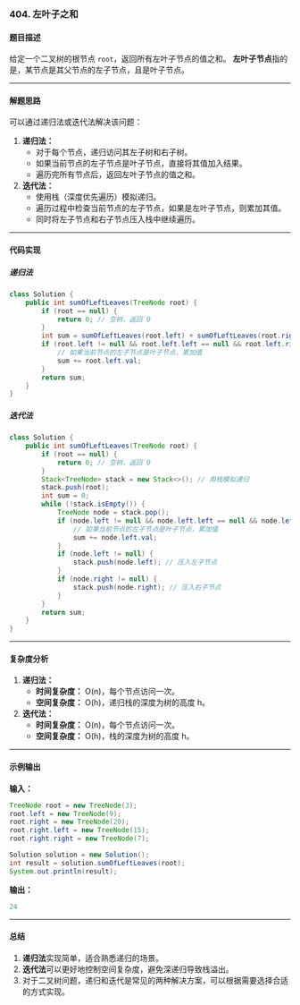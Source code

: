 ### **404. 左叶子之和**

#### **题目描述**

给定一个二叉树的根节点 `root`，返回所有左叶子节点的值之和。
 **左叶子节点**指的是，某节点是其父节点的左子节点，且是叶子节点。

------

#### **解题思路**

可以通过递归法或迭代法解决该问题：

1. **递归法：**
   - 对于每个节点，递归访问其左子树和右子树。
   - 如果当前节点的左子节点是叶子节点，直接将其值加入结果。
   - 遍历完所有节点后，返回左叶子节点的值之和。
2. **迭代法：**
   - 使用栈（深度优先遍历）模拟递归。
   - 遍历过程中检查当前节点的左子节点，如果是左叶子节点，则累加其值。
   - 同时将左子节点和右子节点压入栈中继续遍历。

------

#### **代码实现**

##### **递归法**

```java
class Solution {
    public int sumOfLeftLeaves(TreeNode root) {
        if (root == null) {
            return 0; // 空树，返回 0
        }
        int sum = sumOfLeftLeaves(root.left) + sumOfLeftLeaves(root.right); // 递归计算左右子树的左叶子和
        if (root.left != null && root.left.left == null && root.left.right == null) { 
            // 如果当前节点的左子节点是叶子节点，累加值
            sum += root.left.val;
        }
        return sum;
    }
}
```

##### **迭代法**

```java
class Solution {
    public int sumOfLeftLeaves(TreeNode root) {
        if (root == null) {
            return 0; // 空树，返回 0
        }
        Stack<TreeNode> stack = new Stack<>(); // 用栈模拟递归
        stack.push(root);
        int sum = 0;
        while (!stack.isEmpty()) {
            TreeNode node = stack.pop();
            if (node.left != null && node.left.left == null && node.left.right == null) {
                // 如果当前节点的左子节点是叶子节点，累加值
                sum += node.left.val;
            }
            if (node.left != null) {
                stack.push(node.left); // 压入左子节点
            }
            if (node.right != null) {
                stack.push(node.right); // 压入右子节点
            }
        }
        return sum;
    }
}
```

------

#### **复杂度分析**

1. **递归法：**
   - **时间复杂度：** O(n)，每个节点访问一次。
   - **空间复杂度：** O(h)，递归栈的深度为树的高度 h。
2. **迭代法：**
   - **时间复杂度：** O(n)，每个节点访问一次。
   - **空间复杂度：** O(h)，栈的深度为树的高度 h。

------

#### **示例输出**

**输入：**

```java
TreeNode root = new TreeNode(3);
root.left = new TreeNode(9);
root.right = new TreeNode(20);
root.right.left = new TreeNode(15);
root.right.right = new TreeNode(7);

Solution solution = new Solution();
int result = solution.sumOfLeftLeaves(root);
System.out.println(result);
```

**输出：**

```java
24
```

------

#### **总结**

1. **递归法**实现简单，适合熟悉递归的场景。
2. **迭代法**可以更好地控制空间复杂度，避免深递归导致栈溢出。
3. 对于二叉树问题，递归和迭代是常见的两种解决方案，可以根据需要选择合适的方式实现。